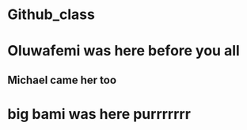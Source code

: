 # Github_class

# Oluwafemi was here before you all

## Michael came her too

# big bami was here purrrrrrr
